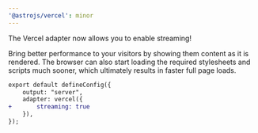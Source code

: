```yaml
---
'@astrojs/vercel': minor
---
```


The Vercel adapter now allows you to enable streaming!

Bring better performance to your visitors by showing them content as it is rendered. The browser can also start loading the required stylesheets and scripts much sooner, which ultimately results in faster full page loads.


```diff
export default defineConfig({
    output: "server",
    adapter: vercel({
+       streaming: true
    }),
});
